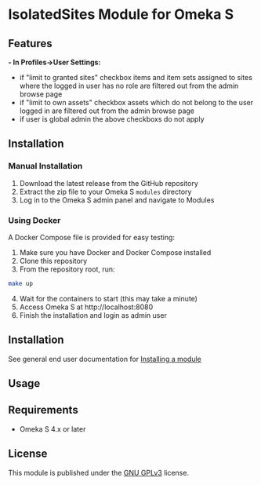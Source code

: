 # IsolatedSites Module for Omeka S

## Features
**- In Profiles->User Settings:** 
  - if "limit to granted sites" checkbox items and item sets assigned to sites where the logged in user has no role are filtered out from the admin browse page
  - if "limit to own assets" checkbox assets which do not belong to the user logged in are filtered out from the admin browse page
  - if user is global admin the above checkboxs do not apply

## Installation

### Manual Installation

1. Download the latest release from the GitHub repository
2. Extract the zip file to your Omeka S `modules` directory
3. Log in to the Omeka S admin panel and navigate to Modules

### Using Docker

A Docker Compose file is provided for easy testing:

1. Make sure you have Docker and Docker Compose installed
2. Clone this repository
3. From the repository root, run:

```bash
make up
```

4. Wait for the containers to start (this may take a minute)
5. Access Omeka S at http://localhost:8080
6. Finish the installation and login as admin user

## Installation

See general end user documentation for [Installing a module](http://omeka.org/s/docs/user-manual/modules/#installing-modules)

## Usage



## Requirements

- Omeka S 4.x or later

## License

This module is published under the [GNU GPLv3](LICENSE) license.

